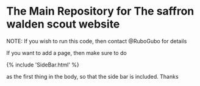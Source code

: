 # The Main Repository for The saffron walden scout website

NOTE: If you wish to run this code, then contact @RuboGubo for details

If you want to add a page, then make sure to do 

{% include 'SideBar.html' %}

as the first thing in the body, so that the side bar is included. Thanks